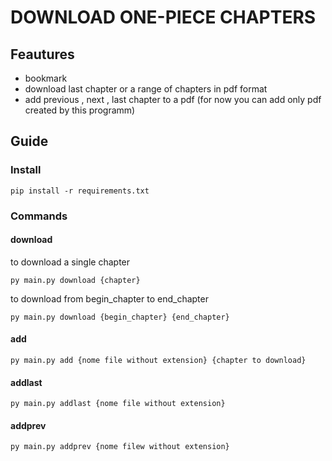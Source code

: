 # DOWNLOAD  ONE-PIECE CHAPTERS
## Feautures
- bookmark 
- download last chapter or a range of chapters in pdf format
- add previous , next , last chapter to a pdf (for now you can add only pdf created by this programm)
## Guide
### Install
```
pip install -r requirements.txt
 ```
### Commands
#### download
to download a single chapter

```
py main.py download {chapter}
```

to download from begin_chapter to end_chapter

```
py main.py download {begin_chapter} {end_chapter}
```

#### add

```
py main.py add {nome file without extension} {chapter to download}
```


#### addlast
```
py main.py addlast {nome file without extension}
```

#### addprev

```
py main.py addprev {nome filew without extension}
```


